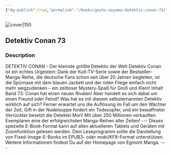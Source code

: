 ```yaml
---
{"dg-publish":true,"permalink":"/books/gosho-aoyama-detektiv-conan-73/","title":"\"Detektiv Conan 73\"","tags":["manga","crime"]}
---
```




![cover|150](http://books.google.com/books/content?id=cz1_CwAAQBAJ&printsec=frontcover&img=1&zoom=1&edge=curl&source=gbs_api)

## Detektiv Conan 73

### Description

DETEKTIV CONAN – Der kleinste größte Detektiv der Welt Detektiv Conan ist ein echtes Urgestein: Dank der Kult-TV-Serie sowie der Bestseller-Manga-Reihe, die deutsche Fans schon seit über 20 Jahren begleiten, ist die Spürnase mit dem blauen Jackett und der roten Fliege einfach nicht mehr wegzudenken – ein zeitloser Mystery-Spaß für Groß und Klein! Inhalt Band 73: Conan hat einen neuen Rivalen! Aber handelt es sich dabei um einen Freund oder Feind? Was hat es mit diesem selbsternannten Detektiv wirklich auf sich? Ferner erwartet uns die Auflösung im Fall um den Wächter der Zeit, Gift in der Nudelsuppe fordert ein Todesopfer, und ein bewaffneter Verrückter besetzt die Detektei Mori! Mit über 250 Millionen verkauften Exemplaren eine der erfolgreichsten Manga-Reihen aller Zeiten! --- Dieses spezielle E-Book-Format kann auf allen aktuelleren Tablets und Geräten mit Zoomfunktion gelesen werden. Dein Leseprogramm sollte die Darstellung von Fixed-Image-E-Books im EPUB3- oder mobi/KF8-Format unterstützen. Weitere Informationen findest Du auf der Homepage von Egmont Manga. ---
```